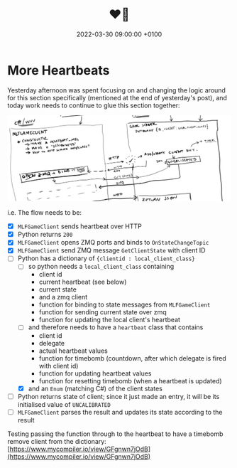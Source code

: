 ﻿---
layout: post
title:  "❤🥁"
date:   2022-03-30 09:00:00 +0100
categories: evolver
---


# More Heartbeats

Yesterday afternoon was spent focusing on and changing the logic around for this section specifically (mentioned at the end of yesterday's post), and today work needs to continue to glue this section together:

<a href="/docs/assets/images/heartbeat/hb_client_init.png">
<img src="/docs/assets/images/heartbeat/hb_client_init.png" width="600" alt="heartbeat client init">
</a>

i.e. The flow needs to be:
- [x] `MLFGameClient` sends heartbeat over HTTP
- [x] Python returns `200` 
- [x] `MLFGameClient` opens ZMQ ports and binds to `OnStateChangeTopic`
- [x] `MLFGameClient` send ZMQ message `GetClientState` with client ID
- [ ] Python has a dictionary of `{clientid : local_client_class}`
  - [ ] so python needs a `local_client_class` containing
    - client id 
    - current heartbeat (see below)
    - current state
    - and a zmq client
    - function for binding to state messages from `MLFGameClient`
    - function for sending current state over zmq
    - function for updating the local client's heartbeat
  - [ ] and therefore needs to have a `heartbeat` class that contains
    - client id
    - delegate
    - actual heartbeat values
    - function for timebomb (countdown, after which delegate is fired with client id)
    - function for updating heartbeat values
    - function for resetting timebomb (when a heartbeat is updated)
  - [x] and an `Enum` (matching C#) of the client states
- [ ] Python returns state of client; since it just made an entry, it will be its initialised value of `UNCALIBRATED`
- [ ] `MLFGameClient` parses the result and updates its state according to the result

Testing passing the function through to the heartbeat to have a timebomb remove client from the dictionary: [https://www.mycompiler.io/view/GFgnwn7jOdB](https://www.mycompiler.io/view/GFgnwn7jOdB)
